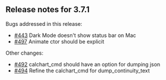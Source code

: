 ## Release notes for 3.7.1

Bugs addressed in this release:

* [#443](../../issues/443) Dark Mode doesn't show status bar on Mac
* [#497](../../issues/497) Animate ctor should be explicit

Other changes:

* [#492](../../issues/492) calchart_cmd should have an option for dumping json
* [#494](../../issues/494) Refine the calchart_cmd for dump_continuity_text


